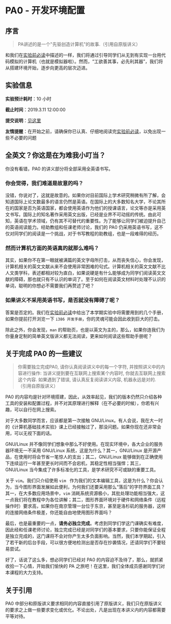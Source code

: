 # PA0 - 开发环境配置

## 序言

> PA讲述的是一个"先驱创造计算机"的故事.（引用自原版讲义）

和我们在[实验前必读](../read-before-starting.md )中描述的一样，我们将通过引导同学们从无到有实现一台用代码模拟的计算机（也就是模拟器啦）。然而，“工欲善其事，必先利其器”，我们将从搭建环境开始，逐步向更高的层次迈进。

## 实验信息

**实验预计耗时**：10 小时

**截止时间**：2019.3.11 12:00:00

**提交说明**：[见这里](../others/submit-requirement.md )

**友情提醒**：在开始之前，请确保你已认真、仔细地阅读完[实验前必读](../read-before-starting.md )，以免出现一些不必要的问题

## 全英文？你这是在为难我小叮当？

你没有看错，PA0 的讲义部分将全部采用全英语书写。

### 你会觉得，我们难道是故意的吗？

没错，你说对了，这就是故意的。如果你对目前国际上学术研究稍微有所了解，会知道国际上论文数最多的语言仍然是英语。在国际上的大多数知名大学，不论其所在的国家是否为英语国家，都会使用英语作为他们的授课语言，论文等亦是采用英文书写。国际上的知名著作采用英文出版，已经是业界不可动摇的传统。由此可知，英语在学术领域，仍有其不可替代的重要性。为了能够让同学们被迫提升自己的英语阅读能力。经助教组和任课老师讨论，我们的 PA0 仍采用英语书写，这不仅对同学们的阅读是一个挑战，对于书写教程的助教组，也是一段难得的经历。

### 然而计算机方面的英语真的就那么难吗？

其实，如果你不在第一眼就被满篇的英文字母所打击，从而丧失信心，你会发现，计算机相关的英文文献从来不会使用非常困难的句式。计算机相关的英文文献不比人文类学科，表述都相对较为直白，如果说硬是有什么能够成为同学们阅读英文文献的障碍，那也就只有不认识的单词了。至于如何在阅读英文材料时处理不认识的单词，聪明的你想必不需要我们再赘述了吧？

### 如果讲义不采用英语书写，是否就没有障碍了呢？

答案是否定的。我们在[实验前必读](../read-before-starting.md )中给出了本学期实验中将需要用到的几个手册，如果你提前打开浏览一下 `i386 开发手册`，你的灵魂可能会因此收到巨大的打击。

除此之外，你会发现，`man` 的帮助页，也是以英文为主的，那么，如果你连我们为你量身定制的简单英文版讲义都无法阅读，更来如何阅读这些帮助手册呢？

## 关于完成 PA0 的一些建议

> 你需要独立完成PA0, 请你认真阅读讲义中的每一个字符, 并按照讲义中的内容进行操作: 当讲义提到要在互联网上搜索某个内容时, 你就去互联网上搜索这个内容. 如果遇到了错误, 请认真反复阅读讲义内容, 机器永远是对的. （引用自原版讲义）

PA0 的内容均是针对环境搭建，因此，从效率起见，我们的版本仍然只介绍各种工具的安装和配置过程，并不对其原理进行解释（在不必要的时候），你若有兴趣，可以自行在网上搜索。

对于大多数同学而言，应该都是第一次接触 GNU/Linux。有人会说，我在大一时的《计算机基础技术实验》课上已经接触过了，那没问题。如果你现在还非常会用，可以无视下面的话。

GNU/Linux 并不像同学们想象中那么不好使用。在现实环境中，各大企业的服务器环境无一不采用 GNU/Linux 系统，这是为什么？其一，GNU/Linux 是开源产品，在使用时将会节省一笔惊人的支出；其二，GNU/Linux 能够做到在正确使用下连续运行一年甚至更长时间而不会宕机，其稳定性相当强悍；其三，GNU/Linux 当今集成了许多标准化的工具，是学术研究不可或缺的重要工具。

关于 `vim`。我们只介绍使用 `vim ` 作为我们的文本编辑工具，这是为什么？你会认为，当今图形界面发展如此便利，为何我们还要采用那么“落后”的字符界面工具？其一，在大多数应用场景中，`vim` 消耗系统资源极小，其批处理功能相当强大，这一点我们将在教程中为各位讲解；其二，图形界面环境对于硬件和网络条件（远程操作时）要求高，如果你在南京管理一台位于东京，甚至是洛杉矶的服务器，这样的连接网络条件极差，你还能自由地使用图形界面吗？

最后，也是最重要的一点，**请务必独立完成**。考虑到同学们学这门课确实有难度，因此经和任课老师讨论，独立完成已经是对同学们的基本要求，只要你能保证全程是独立完成的，这门课将不会对你产生太多负面影响。当然，我们本学期起，引入了若干新的后台手段，可以很方便地检测出是否存在抄袭情况，还请同学们不要轻易尝试。

好了，话说了这么多，想必同学们已经对 PA0 的内容迫不及待了，那么，就抓紧收拾一下心情，开始我们愉快的 PA 之旅吧！在这里，我们全体成员感谢同学们对本课程的大力支持。

## 关于引用

PA0 中部分和原版讲义要求相同的内容直接引用了原版讲义，我们只在原版讲义的要求之上做一些要求变化或优化。不论出处，凡是出现在本讲义内的内容都需要平等对待。
